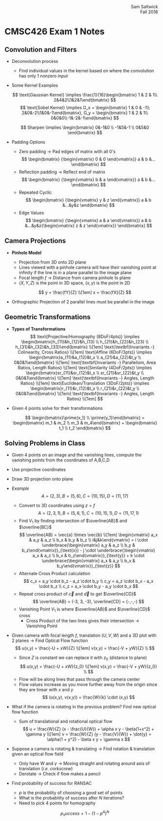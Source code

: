 <div style="text-align: right">Sam Saltwick </div>
<div style="text-align: right">Fall 2018 </div>

# CMSC426 Exam 1 Notes

## Convolution and Filters
- Deconvolution process
    + Find individual values in the kernel based on where the convolution has only 1 nonzero input
- Some Kernel Examples

    $$
    \text{Gaussian Kernel} \implies \frac{1}{16}\begin{bmatrix} 1 & 2 & 1\\ 2&4&2\\1&2&1\end{bmatrix}
    $$
    $$
    \text{Sobel Kernel} \implies 
    G_x = \begin{bmatrix} 1 & 0 & -1\\ 2&0&-2\\1&0&-1\end{bmatrix},
    G_y = \begin{bmatrix} 1 & 2 & 1\\ 0&0&0\\-1&-2&-1\end{bmatrix}
    $$

    $$
    Sharpen \implies \begin{bmatrix} 0&-1&0 \\ -1&5&-1 \\ 0&5&0 \end{bmatrix}
    $$
- Padding Options
    + Zero padding -> Pad edges of matrix with all 0's
        $$
        \begin{bmatrix} {\begin{vmatrix} 0 & 0 \end{vmatrix}} a & b &... \end{bmatrix}
        $$
    + Reflection padding -> Reflect end of matrix 
        $$
        \begin{bmatrix} {\begin{vmatrix} b & a \end{vmatrix}} a & b &... \end{bmatrix}
        $$
    + Repeated Cyclic
        $$
        \begin{bmatrix} {\begin{vmatrix} y & z \end{vmatrix}} a & b &...&y&z \end{bmatrix}
        $$
    + Edge Values
        $$
        \begin{bmatrix} {\begin{vmatrix} a & a \end{vmatrix}} a & b &...&y&z{\begin{vmatrix} z & z \end{vmatrix}} \end{bmatrix}
        $$
## Camera Projections
- **Pinhole Model**
    + Projection from 3D onto 2D plane
    + Lines viewed with a pinhole camera will have their vanishing point at infinity if the line is in a plane parallel to the image plane
    + Focal length $f$ -> Distance from camera pinhole to plane
    + $(X,Y,Z)$ is the point in 3D space, $(x,y)$ is the point in 2D
    
    $$
        y = \frac{fY}{Z}
        \\[1em]
        x = \frac{fX}{Z}
    $$
- Orthographic Projection of 2 parallel lines must be parallel in the image

## Geometric Transformations
- **Types of Transformations**
    $$
    \text{Projective/Homography (8DoF/4pts)} \implies 
    \begin{bmatrix}h_{11}&h_{12}&h_{13}
    \\
    h_{21}&h_{22}&h_{23}
    \\
    h_{31}&h_{32}&h_{33}\end{bmatrix}
    \\[1em]
    \text{\textbf{Invariants -}  Colinearity, Cross Ratios}
    \\[1em]
    \text{Affine (6DoF/3pts)} \implies 
    \begin{bmatrix}a_{11}&a_{12}&t_x
    \\
    a_{21}&a_{22}&t_y
    \\
    0&0&1\end{bmatrix}
    \\[1em]
    \text{\textbf{Invariants -}  Parallelism, Area Ratios, Length Ratios}
    \\[1em]
    \text{Similarity (4DoF/2pts)} \implies 
    \begin{bmatrix}sr_{11}&sr_{12}&t_x
    \\
    sr_{21}&sr_{22}&t_y
    \\
    0&0&1\end{bmatrix}
    \\[1em]
    \text{\textbf{Invariants -}  Angles, Length Ratios}
    \\[1em]
    \text{Euclidean/Translation (3DoF/2pts)} \implies 
    \begin{bmatrix}r_{11}&r_{12}&t_x
    \\
    r_{21}&r_{22}&t_y
    \\
    0&0&1\end{bmatrix}
    \\[1em]
    \text{\textbf{Invariants -}  Angles, Length Ratios}
    \\[1em]
    $$
- Given 4 points solve for their transformations

    $$
    \begin{bmatrix}\prime{x_1} \\ \prime{y_1}\end{bmatrix} = \begin{bmatrix} m_1 & m_2 \\ m_3 & m_4\end{bmatrix} + \begin{bmatrix} t_1 \\ t_2 \end{bmatrix}
    $$


## Solving Problems in Class
- Given 4 points on an image and the vanishing lines, compute the vanishing points from the coordinates of A,B,C,D
- Use projective coordinates
- Draw 3D projection onto plane
- *Example*
    $$
    A = (2,3) , B = (5,6) , C = (10,15) , D = (11,17)
    $$
    + Convert to 3D coordinates using $z= f$
    $$
    A = (2,3,1) , B = (5,6,1) , C = (10,15,1) , D = (11,17,1)
    $$
    + Find $V_1$ by finding intersection of  $\overline{AB}$ and $\overline{BC}$
    $$
    \overline{AB} = \vec{a} \times \vec{b}
    \\[1em]
    \begin{vmatrix} a_x & a_y & a_z \\ b_x & b_y & b_z \\ i&j&k\end{vmatrix} = i \cdot \underbrace{\begin{vmatrix} a_y & a_z \\ b_y & b_z\end{vmatrix}}_{\text{x}} - j \cdot \underbrace{\begin{vmatrix} a_x & a_z \\ b_x & b_z\end{vmatrix}}_{\text{y}} + k \cdot \underbrace{\begin{vmatrix} a_x & a_y \\ b_x & b_y\end{vmatrix}}_{\text{z}}
    $$
    + Alternate Cross Product calculation
    $$
    c_x = a_y \cdot b_z - a_z \cdot b_y \\
    c_y = a_z \cdot b_x - a_x \cdot b_z \\
    c_z = a_x \cdot b_y - a_y \cdot b_x
    $$
    + Repeat cross product of $\vec{c}$ and $\vec{d}$ to get $\overline{CD}$
    $$
    \overline{AB} = (-3, 3, -3), \overline{CD} = (-,-,-)
    $$
    + Vanishing Point $V_1$ is where $\overline{AB}$ and $\overline{CD}$ cross
        - Cross Product of the two lines gives their intersection -> Vanishing Point

- Given camera with focal length $f$, translation $(U,V,W)$ and a 3D plot with 2 planes -> Find Optical Flow function
    $$
    u(x,y) = \frac{-U + xW}{Z}  \\[1em]
    v(x,y) = \frac{-V + yW}{Z}  \\ 
    $$
    + Since $Z$ is constant we can replace it with $z_0$ (distance to plane)
    $$
    u(x,y) = \frac{-U + xW}{z_0}  \\[1em]
    v(x,y) = \frac{-V + yW}{z_0}  \\ 
    $$
    + Flow will be along lines that pass through the camera center
    + Flow values increase as you move further away from the origin since they are linear with $x$ and $y$
    $$
    (u(x,y), v(x,y)) = \frac{W}{k} \cdot (x,y)
    $$

- What if the camera is rotating in the previous problem? Find new optical flow function
    + Sum of translational and rotational optical flow
    $$
    u = \frac{W}{Z} (x - \frac{U}{W}) + \alpha x y - \beta(1+x^2) + \gamma y \\[1em]
    v = \frac{W}{Z} (y - \frac{V}{W}) + \dot{y} = \alpha(1 + y^2) - \beta x y + \gamma x
    $$
- Suppose a camera is rotating & translating -> Find rotation & translation given an optical flow field
    + Only have W and $\gamma$ -> Moving straight and rotating around axis of translation (*i.e. corkscrew*)
    + Derotate -> Check if flow makes a pencil

- Find probability of success for RANSAC
    + $p$ is the probability of choosing a good set of points
    + What is the probability of success after $N$ iterations?
    + Need to pick 4 points for homography 

    $$
    p_success = 1 - (1-p^4)^N
    $$

